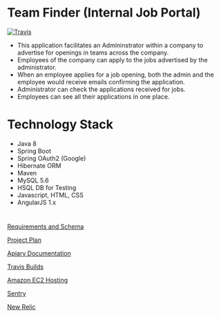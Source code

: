 # Team Finder (Internal Job Portal)

[![Travis](https://img.shields.io/travis/chandu9013/Job-Portal.svg)](https://github.com/chandu9013/Job-Portal)

- This application facilitates an Admininstrator within a company to advertise for openings in teams across the company.
- Employees of the company can apply to the jobs advertised by the administrator.
- When an employee applies for a job opening, both the admin and the employee would receive emails confirming the application.
- Administrator can check the applications received for jobs.
- Employees can see all their applications in one place.

# Technology Stack

- Java 8
- Spring Boot
- Spring OAuth2 (Google)
- Hibernate ORM
- Maven
- MySQL 5.6
- HSQL DB for Testing
- Javascript, HTML, CSS
- AngularJS 1.x

#

[Requirements and Schema](https://docs.google.com/document/d/1jCNuI619RdNF4cGj3RQHkT30_3KEIeMMgOsTY-e8Rf8/edit?usp=sharing)

[Project Plan](https://docs.google.com/a/practo.com/spreadsheets/d/1R4PdEij1LNugL5dutdMDSrgMzLRkrV5zb-6EFJyVIbs/edit?usp=sharing)

[Apiary Documentation](https://app.apiary.io/jobportal/editor)

[Travis Builds](https://travis-ci.org/chandu9013/Job-Portal/builds)

[Amazon EC2 Hosting](http://ec2-54-191-69-225.us-west-2.compute.amazonaws.com/Job-Portal/)

[Sentry](https://sentry.io/practo-qv/)

[New Relic](https://rpm.newrelic.com/accounts/1461067/applications/26654791)
